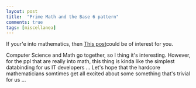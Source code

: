 ```yaml
---
layout: post
title:  "Prime Math and the Base 6 pattern"
comments: true
tags: [miscellanea]
---
```



If your'e into mathematics, then [This post](http://www.aspose.com/Community/blogs/danny.cooper/archive/2006/08/28/55445.aspx)could be of interest for you.

Computer Science and Math go together, so I thing it's interesting. However, for the ppl that are really into math, this thing is kinda like the simplest databinding for us IT developers ... Let's hope that the hardcore mathematicians somtimes get all excited about some something that's trivial for us ...

